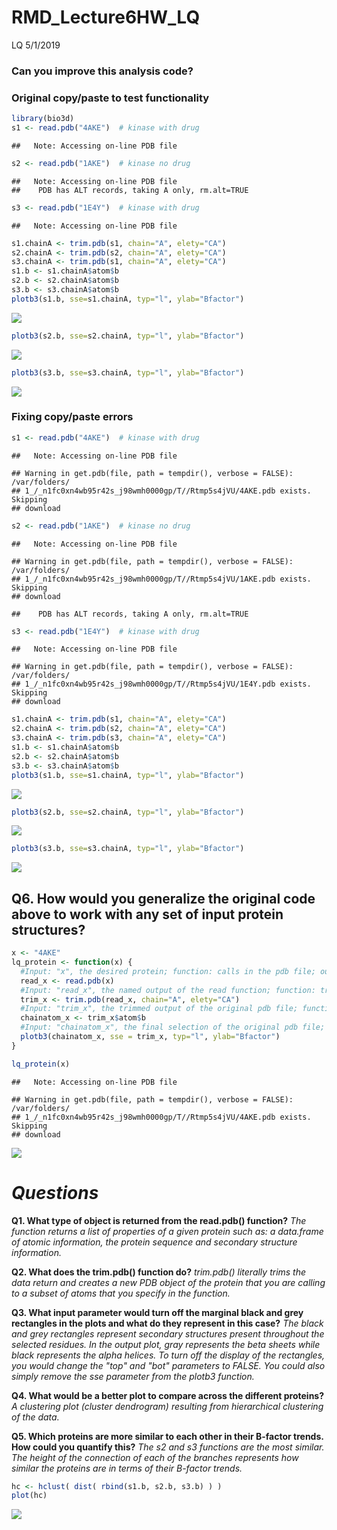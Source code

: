 RMD\_Lecture6HW\_LQ
================
LQ
5/1/2019

### Can you improve this analysis code?

### Original copy/paste to test functionality

``` r
library(bio3d)
s1 <- read.pdb("4AKE")  # kinase with drug
```

    ##   Note: Accessing on-line PDB file

``` r
s2 <- read.pdb("1AKE")  # kinase no drug
```

    ##   Note: Accessing on-line PDB file
    ##    PDB has ALT records, taking A only, rm.alt=TRUE

``` r
s3 <- read.pdb("1E4Y")  # kinase with drug
```

    ##   Note: Accessing on-line PDB file

``` r
s1.chainA <- trim.pdb(s1, chain="A", elety="CA")
s2.chainA <- trim.pdb(s2, chain="A", elety="CA")
s3.chainA <- trim.pdb(s1, chain="A", elety="CA")
s1.b <- s1.chainA$atom$b
s2.b <- s2.chainA$atom$b
s3.b <- s3.chainA$atom$b
plotb3(s1.b, sse=s1.chainA, typ="l", ylab="Bfactor")
```

![](RMD_Lecture6HW_LQ_files/figure-markdown_github/unnamed-chunk-1-1.png)

``` r
plotb3(s2.b, sse=s2.chainA, typ="l", ylab="Bfactor")
```

![](RMD_Lecture6HW_LQ_files/figure-markdown_github/unnamed-chunk-1-2.png)

``` r
plotb3(s3.b, sse=s3.chainA, typ="l", ylab="Bfactor")
```

![](RMD_Lecture6HW_LQ_files/figure-markdown_github/unnamed-chunk-1-3.png)

### Fixing copy/paste errors

``` r
s1 <- read.pdb("4AKE")  # kinase with drug
```

    ##   Note: Accessing on-line PDB file

    ## Warning in get.pdb(file, path = tempdir(), verbose = FALSE): /var/folders/
    ## 1_/_n1fc0xn4wb95r42s_j98wmh0000gp/T//Rtmp5s4jVU/4AKE.pdb exists. Skipping
    ## download

``` r
s2 <- read.pdb("1AKE")  # kinase no drug
```

    ##   Note: Accessing on-line PDB file

    ## Warning in get.pdb(file, path = tempdir(), verbose = FALSE): /var/folders/
    ## 1_/_n1fc0xn4wb95r42s_j98wmh0000gp/T//Rtmp5s4jVU/1AKE.pdb exists. Skipping
    ## download

    ##    PDB has ALT records, taking A only, rm.alt=TRUE

``` r
s3 <- read.pdb("1E4Y")  # kinase with drug
```

    ##   Note: Accessing on-line PDB file

    ## Warning in get.pdb(file, path = tempdir(), verbose = FALSE): /var/folders/
    ## 1_/_n1fc0xn4wb95r42s_j98wmh0000gp/T//Rtmp5s4jVU/1E4Y.pdb exists. Skipping
    ## download

``` r
s1.chainA <- trim.pdb(s1, chain="A", elety="CA")
s2.chainA <- trim.pdb(s2, chain="A", elety="CA")
s3.chainA <- trim.pdb(s3, chain="A", elety="CA")
s1.b <- s1.chainA$atom$b
s2.b <- s2.chainA$atom$b
s3.b <- s3.chainA$atom$b
plotb3(s1.b, sse=s1.chainA, typ="l", ylab="Bfactor")
```

![](RMD_Lecture6HW_LQ_files/figure-markdown_github/unnamed-chunk-2-1.png)

``` r
plotb3(s2.b, sse=s2.chainA, typ="l", ylab="Bfactor")
```

![](RMD_Lecture6HW_LQ_files/figure-markdown_github/unnamed-chunk-2-2.png)

``` r
plotb3(s3.b, sse=s3.chainA, typ="l", ylab="Bfactor")
```

![](RMD_Lecture6HW_LQ_files/figure-markdown_github/unnamed-chunk-2-3.png)

**Q6. How would you generalize the original code above to work with any set of input protein structures?**
----------------------------------------------------------------------------------------------------------

``` r
x <- "4AKE"
lq_protein <- function(x) {
  #Input: "x", the desired protein; function: calls in the pdb file; output: file of class pdb
  read_x <- read.pdb(x)
  #Input: "read_x", the named output of the read function; function: trims the original pdb file to only read (and provide a name vector) of the alpha carbons on the alpha chain; output: trimmed pdb file
  trim_x <- trim.pdb(read_x, chain="A", elety="CA")
  #Input: "trim_x", the trimmed output of the original pdb file; function: selects the atoms and b factors from the trimmed file; output: 
  chainatom_x <- trim_x$atom$b
  #Input: "chainatom_x", the final selection of the original pdb file; function: uses the bio3d package to plot our trimmed and selected data of the desired protein; output: specified plot
  plotb3(chainatom_x, sse = trim_x, typ="l", ylab="Bfactor")
}

lq_protein(x)
```

    ##   Note: Accessing on-line PDB file

    ## Warning in get.pdb(file, path = tempdir(), verbose = FALSE): /var/folders/
    ## 1_/_n1fc0xn4wb95r42s_j98wmh0000gp/T//Rtmp5s4jVU/4AKE.pdb exists. Skipping
    ## download

![](RMD_Lecture6HW_LQ_files/figure-markdown_github/unnamed-chunk-3-1.png)

*Questions*
===========

**Q1. What type of object is returned from the read.pdb() function?** *The function returns a list of properties of a given protein such as: a data.frame of atomic information, the protein sequence and secondary structure information.*

**Q2. What does the trim.pdb() function do?** *trim.pdb() literally trims the data return and creates a new PDB object of the protein that you are calling to a subset of atoms that you specify in the function.*

**Q3. What input parameter would turn off the marginal black and grey rectangles in the plots and what do they represent in this case?** *The black and grey rectangles represent secondary structures present throughout the selected residues. In the output plot, gray represents the beta sheets while black represents the alpha helices. To turn off the display of the rectangles, you would change the "top" and "bot" parameters to FALSE. You could also simply remove the sse parameter from the plotb3 function.*

**Q4. What would be a better plot to compare across the different proteins?** *A clustering plot (cluster dendrogram) resulting from hierarchical clustering of the data.*

**Q5. Which proteins are more similar to each other in their B-factor trends. How could you quantify this?** *The s2 and s3 functions are the most similar. The height of the connection of each of the branches represents how similar the proteins are in terms of their B-factor trends.*

``` r
hc <- hclust( dist( rbind(s1.b, s2.b, s3.b) ) )
plot(hc)
```

![](RMD_Lecture6HW_LQ_files/figure-markdown_github/unnamed-chunk-4-1.png)
